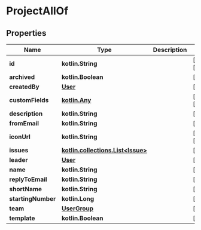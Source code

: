 
# ProjectAllOf

## Properties
Name | Type | Description | Notes
------------ | ------------- | ------------- | -------------
**id** | **kotlin.String** |  |  [optional] [readonly]
**archived** | **kotlin.Boolean** |  |  [optional]
**createdBy** | [**User**](User.md) |  |  [optional]
**customFields** | [**kotlin.Any**](.md) |  |  [optional] [readonly]
**description** | **kotlin.String** |  |  [optional]
**fromEmail** | **kotlin.String** |  |  [optional]
**iconUrl** | **kotlin.String** |  |  [optional] [readonly]
**issues** | [**kotlin.collections.List&lt;Issue&gt;**](Issue.md) |  |  [optional]
**leader** | [**User**](User.md) |  |  [optional]
**name** | **kotlin.String** |  |  [optional]
**replyToEmail** | **kotlin.String** |  |  [optional]
**shortName** | **kotlin.String** |  |  [optional]
**startingNumber** | **kotlin.Long** |  |  [optional]
**team** | [**UserGroup**](UserGroup.md) |  |  [optional]
**template** | **kotlin.Boolean** |  |  [optional]



